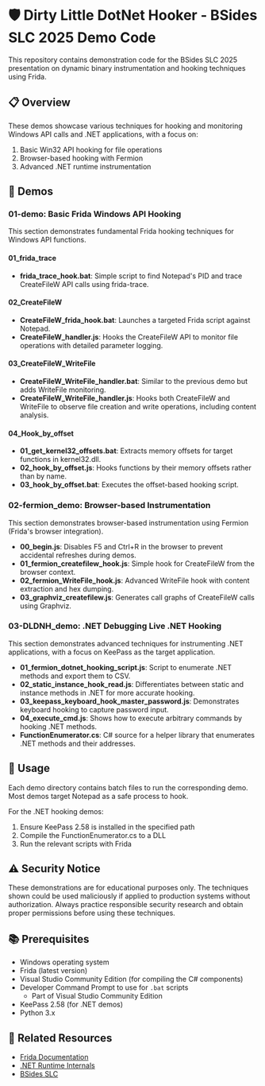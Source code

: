 # 🛡️ Dirty Little DotNet Hooker - BSides SLC 2025 Demo Code

This repository contains demonstration code for the BSides SLC 2025 presentation on dynamic binary instrumentation and hooking techniques using Frida.

## 📋 Overview

These demos showcase various techniques for hooking and monitoring Windows API calls and .NET applications, with a focus on:

1. Basic Win32 API hooking for file operations
2. Browser-based hooking with Fermion
3. Advanced .NET runtime instrumentation

## 🧰 Demos

### 01-demo: Basic Frida Windows API Hooking

This section demonstrates fundamental Frida hooking techniques for Windows API functions.

#### 01_frida_trace

- **frida_trace_hook.bat**: Simple script to find Notepad's PID and trace CreateFileW API calls using frida-trace.

#### 02_CreateFileW

- **CreateFileW_frida_hook.bat**: Launches a targeted Frida script against Notepad.
- **CreateFileW_handler.js**: Hooks the CreateFileW API to monitor file operations with detailed parameter logging.

#### 03_CreateFileW_WriteFile

- **CreateFileW_WriteFile_handler.bat**: Similar to the previous demo but adds WriteFile monitoring.
- **CreateFileW_WriteFile_handler.js**: Hooks both CreateFileW and WriteFile to observe file creation and write operations, including content analysis.

#### 04_Hook_by_offset

- **01_get_kernel32_offsets.bat**: Extracts memory offsets for target functions in kernel32.dll.
- **02_hook_by_offset.js**: Hooks functions by their memory offsets rather than by name.
- **03_hook_by_offset.bat**: Executes the offset-based hooking script.

### 02-fermion_demo: Browser-based Instrumentation

This section demonstrates browser-based instrumentation using Fermion (Frida's browser integration).

- **00_begin.js**: Disables F5 and Ctrl+R in the browser to prevent accidental refreshes during demos.
- **01_fermion_createfilew_hook.js**: Simple hook for CreateFileW from the browser context.
- **02_fermion_WriteFile_hook.js**: Advanced WriteFile hook with content extraction and hex dumping.
- **03_graphviz_createfilew.js**: Generates call graphs of CreateFileW calls using Graphviz.

### 03-DLDNH_demo: .NET Debugging Live .NET Hooking

This section demonstrates advanced techniques for instrumenting .NET applications, with a focus on KeePass as the target application.

- **01_fermion_dotnet_hooking_script.js**: Script to enumerate .NET methods and export them to CSV.
- **02_static_instance_hook_read.js**: Differentiates between static and instance methods in .NET for more accurate hooking.
- **03_keepass_keyboard_hook_master_password.js**: Demonstrates keyboard hooking to capture password input.
- **04_execute_cmd.js**: Shows how to execute arbitrary commands by hooking .NET methods.
- **FunctionEnumerator.cs**: C# source for a helper library that enumerates .NET methods and their addresses.

## 🚀 Usage

Each demo directory contains batch files to run the corresponding demo. Most demos target Notepad as a safe process to hook.

For the .NET hooking demos:

1. Ensure KeePass 2.58 is installed in the specified path
2. Compile the FunctionEnumerator.cs to a DLL
3. Run the relevant scripts with Frida

## ⚠️ Security Notice

These demonstrations are for educational purposes only. The techniques shown could be used maliciously if applied to production systems without authorization. Always practice responsible security research and obtain proper permissions before using these techniques.

## 📚 Prerequisites

- Windows operating system
- Frida (latest version)
- Visual Studio Community Edition (for compiling the C# components)
- Developer Command Prompt to use for `.bat` scripts
  - Part of Visual Studio Community Edition
- KeePass 2.58 (for .NET demos)
- Python 3.x

## 🔗 Related Resources

- [Frida Documentation](https://frida.re/docs/home/)
- [.NET Runtime Internals](https://github.com/dotnet/runtime)
- [BSides SLC](https://www.bsidesslc.org/)

